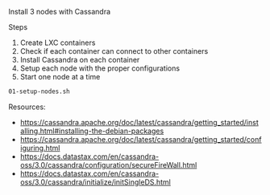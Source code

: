 Install 3 nodes with Cassandra

Steps
1. Create LXC containers
2. Check if each container can connect to other containers
3. Install Cassandra on each container
4. Setup each node with the proper configurations
5. Start one node at a time

```bash
01-setup-nodes.sh
```

Resources:
* https://cassandra.apache.org/doc/latest/cassandra/getting_started/installing.html#installing-the-debian-packages
* https://cassandra.apache.org/doc/latest/cassandra/getting_started/configuring.html
* https://docs.datastax.com/en/cassandra-oss/3.0/cassandra/configuration/secureFireWall.html
* https://docs.datastax.com/en/cassandra-oss/3.0/cassandra/initialize/initSingleDS.html